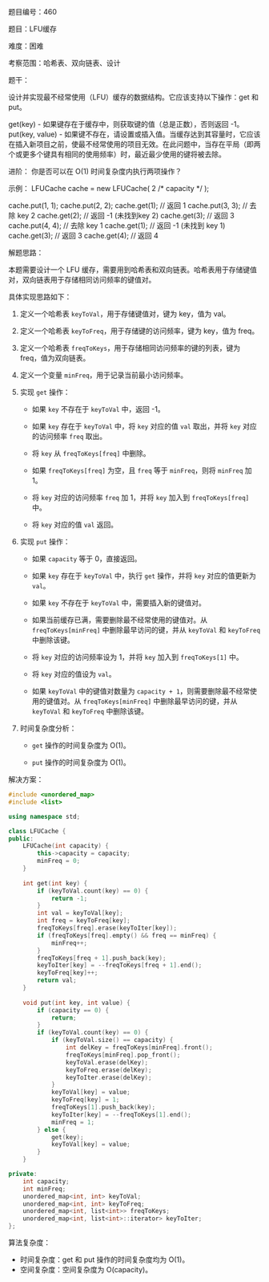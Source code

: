题目编号：460

题目：LFU缓存

难度：困难

考察范围：哈希表、双向链表、设计

题干：

设计并实现最不经常使用（LFU）缓存的数据结构。它应该支持以下操作：get 和 put。

get(key) - 如果键存在于缓存中，则获取键的值（总是正数），否则返回 -1。
put(key, value) - 如果键不存在，请设置或插入值。当缓存达到其容量时，它应该在插入新项目之前，使最不经常使用的项目无效。在此问题中，当存在平局（即两个或更多个键具有相同的使用频率）时，最近最少使用的键将被去除。

进阶：
你是否可以在 O(1) 时间复杂度内执行两项操作？

示例：
LFUCache cache = new LFUCache( 2 /* capacity */ );

cache.put(1, 1);
cache.put(2, 2);
cache.get(1);       // 返回 1
cache.put(3, 3);    // 去除 key 2
cache.get(2);       // 返回 -1 (未找到key 2)
cache.get(3);       // 返回 3
cache.put(4, 4);    // 去除 key 1
cache.get(1);       // 返回 -1 (未找到 key 1)
cache.get(3);       // 返回 3
cache.get(4);       // 返回 4

解题思路：

本题需要设计一个 LFU 缓存，需要用到哈希表和双向链表。哈希表用于存储键值对，双向链表用于存储相同访问频率的键值对。

具体实现思路如下：

1. 定义一个哈希表 `keyToVal`，用于存储键值对，键为 key，值为 val。

2. 定义一个哈希表 `keyToFreq`，用于存储键的访问频率，键为 key，值为 freq。

3. 定义一个哈希表 `freqToKeys`，用于存储相同访问频率的键的列表，键为 freq，值为双向链表。

4. 定义一个变量 `minFreq`，用于记录当前最小访问频率。

5. 实现 `get` 操作：

   - 如果 `key` 不存在于 `keyToVal` 中，返回 -1。

   - 如果 `key` 存在于 `keyToVal` 中，将 `key` 对应的值 `val` 取出，并将 `key` 对应的访问频率 `freq` 取出。

   - 将 `key` 从 `freqToKeys[freq]` 中删除。

   - 如果 `freqToKeys[freq]` 为空，且 `freq` 等于 `minFreq`，则将 `minFreq` 加 1。

   - 将 `key` 对应的访问频率 `freq` 加 1，并将 `key` 加入到 `freqToKeys[freq]` 中。

   - 将 `key` 对应的值 `val` 返回。

6. 实现 `put` 操作：

   - 如果 `capacity` 等于 0，直接返回。

   - 如果 `key` 存在于 `keyToVal` 中，执行 `get` 操作，并将 `key` 对应的值更新为 `val`。

   - 如果 `key` 不存在于 `keyToVal` 中，需要插入新的键值对。

   - 如果当前缓存已满，需要删除最不经常使用的键值对。从 `freqToKeys[minFreq]` 中删除最早访问的键，并从 `keyToVal` 和 `keyToFreq` 中删除该键。

   - 将 `key` 对应的访问频率设为 1，并将 `key` 加入到 `freqToKeys[1]` 中。

   - 将 `key` 对应的值设为 `val`。

   - 如果 `keyToVal` 中的键值对数量为 `capacity + 1`，则需要删除最不经常使用的键值对。从 `freqToKeys[minFreq]` 中删除最早访问的键，并从 `keyToVal` 和 `keyToFreq` 中删除该键。

7. 时间复杂度分析：

   - `get` 操作的时间复杂度为 O(1)。

   - `put` 操作的时间复杂度为 O(1)。

解决方案：

```cpp
#include <unordered_map>
#include <list>

using namespace std;

class LFUCache {
public:
    LFUCache(int capacity) {
        this->capacity = capacity;
        minFreq = 0;
    }
    
    int get(int key) {
        if (keyToVal.count(key) == 0) {
            return -1;
        }
        int val = keyToVal[key];
        int freq = keyToFreq[key];
        freqToKeys[freq].erase(keyToIter[key]);
        if (freqToKeys[freq].empty() && freq == minFreq) {
            minFreq++;
        }
        freqToKeys[freq + 1].push_back(key);
        keyToIter[key] = --freqToKeys[freq + 1].end();
        keyToFreq[key]++;
        return val;
    }
    
    void put(int key, int value) {
        if (capacity == 0) {
            return;
        }
        if (keyToVal.count(key) == 0) {
            if (keyToVal.size() == capacity) {
                int delKey = freqToKeys[minFreq].front();
                freqToKeys[minFreq].pop_front();
                keyToVal.erase(delKey);
                keyToFreq.erase(delKey);
                keyToIter.erase(delKey);
            }
            keyToVal[key] = value;
            keyToFreq[key] = 1;
            freqToKeys[1].push_back(key);
            keyToIter[key] = --freqToKeys[1].end();
            minFreq = 1;
        } else {
            get(key);
            keyToVal[key] = value;
        }
    }

private:
    int capacity;
    int minFreq;
    unordered_map<int, int> keyToVal;
    unordered_map<int, int> keyToFreq;
    unordered_map<int, list<int>> freqToKeys;
    unordered_map<int, list<int>::iterator> keyToIter;
};
```

算法复杂度：

- 时间复杂度：get 和 put 操作的时间复杂度均为 O(1)。
- 空间复杂度：空间复杂度为 O(capacity)。